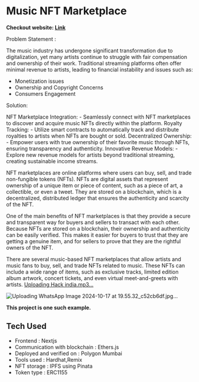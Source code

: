 # Music NFT Marketplace

**Checkout website: [Link](https://nft-marketplace-eight-eta.vercel.app/)**

Problem Statement :

The music industry has undergone significant transformation due to digitalization, yet many artists continue to struggle with fair compensation and ownership of their work. Traditional streaming platforms often offer minimal revenue to artists, leading to financial instability and issues such as:

* Monetization issues
* Ownership and Copyright Concerns
* Consumers Engagement

Solution:


NFT Marketplace Integration: - Seamlessly connect with NFT marketplaces to discover and acquire music NFTs directly within the platform.
Royalty Tracking: - Utilize smart contracts to automatically track and distribute royalties to artists when NFTs are bought or sold.
Decentralized Ownership: - Empower users with true ownership of their favorite music through NFTs, ensuring transparency and authenticity.
Innovative Revenue Models: - Explore new revenue models for artists beyond traditional streaming, creating sustainable income streams.



NFT marketplaces are online platforms where users can buy, sell, and trade non-fungible tokens (NFTs). NFTs are digital assets that represent ownership of a unique item or piece of content, such as a piece of art, a collectible, or even a tweet. They are stored on a blockchain, which is a decentralized, distributed ledger that ensures the authenticity and scarcity of the NFT.

One of the main benefits of NFT marketplaces is that they provide a secure and transparent way for buyers and sellers to transact with each other. Because NFTs are stored on a blockchain, their ownership and authenticity can be easily verified. This makes it easier for buyers to trust that they are getting a genuine item, and for sellers to prove that they are the rightful owners of the NFT.

There are several music-based NFT marketplaces that allow artists and music fans to buy, sell, and trade NFTs related to music. These NFTs can include a wide range of items, such as exclusive tracks, limited edition album artwork, concert tickets, and even virtual meet-and-greets with artists.
[Uploading Hack india.mp3…]()

![Uploading WhatsApp Image 2024-10-17 at 19.55.32_c52cb6df.jpg…]()


**This project is one such example.**

## Tech Used

- Frontend : Nextjs
- Communication with blockchain : Ethers.js
- Deployed and verified on : Polygon Mumbai
- Tools used : Hardhat,Remix
- NFT storage : IPFS using Pinata
- Token type : ERC1155
